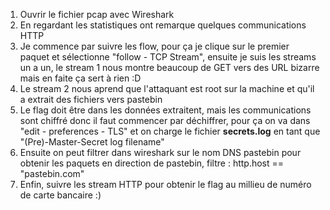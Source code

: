 1. Ouvrir le fichier pcap avec Wireshark
2. En regardant les statistiques ont remarque quelques communications HTTP
3. Je commence par suivre les flow, pour ça je clique sur le premier paquet et sélectionne "follow - TCP Stream", ensuite je suis les streams un a un, le stream 1 nous montre beaucoup de GET vers des URL bizarre mais en faite ça sert à rien :D
4. Le stream 2 nous aprend que l'attaquant est root sur la machine et qu'il a extrait des fichiers vers pastebin
5. Le flag doit être dans les données extraitent, mais les communications sont chiffré donc il faut commencer par déchiffrer, pour ça on va dans "edit - preferences - TLS" et on charge le fichier **secrets.log** en tant que "(Pre)-Master-Secret log filename"
6. Ensuite on peut filtrer dans wireshark sur le nom DNS pastebin pour obtenir les paquets en direction de pastebin, filtre : http.host == "pastebin.com"
7. Enfin, suivre les stream HTTP pour obtenir le flag au millieu de numéro de carte bancaire :)
